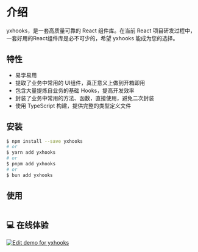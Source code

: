 # 介绍

yxhooks，是一套高质量可靠的 React 组件库。在当前 React 项目研发过程中，一套好用的React组件库是必不可少的，希望 yxhooks 能成为您的选择。

## 特性

- 易学易用
- 提取了业务中常用的 UI组件，真正意义上做到开箱即用
- 包含大量提炼自业务的基础 Hooks，提高开发效率
- 封装了业务中常用的方法、函数，直接使用，避免二次封装
- 使用 TypeScript 构建，提供完整的类型定义文件

## 安装

```bash
$ npm install --save yxhooks
# or
$ yarn add yxhooks
# or
$ pnpm add yxhooks
# or
$ bun add yxhooks
```

## 使用

```ts

```

## 💻 在线体验

[![Edit demo for yxhooks](https://codesandbox.io/static/img/play-codesandbox.svg)](https://codesandbox.io/s/demo-for-yxhooks-forked-fg79k?file=/src/App.js)